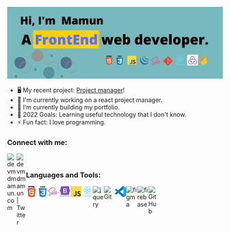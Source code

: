 ![Banner](./img/banner.png)

- 🖥️ My recent project: [Project manager][project]!
- 👷 I'm currently working on a react project manager.
- 🏫 I’m currently building my portfolio.
- 🥅 2022 Goals: Learning useful technology that I don't know.
- ⚡ Fun fact: I love programming.

### Connect with me:

[<img align="left" alt="devmdmamun.com" width="22px" src="https://anime.ligzer.com/favicon.ico" />][website]
[<img align="left" alt="devmdmamun | Twitter" width="22px" src="https://raw.githubusercontent.com/rahuldkjain/github-profile-readme-generator/master/src/images/icons/Social/twitter.svg" />][twitter]

<br />

### Languages and Tools:

[<img align="left" alt="HTML5" width="26px" src="https://raw.githubusercontent.com/github/explore/80688e429a7d4ef2fca1e82350fe8e3517d3494d/topics/html/html.png" />][website]
[<img align="left" alt="CSS3" width="26px" src="https://raw.githubusercontent.com/devicons/devicon/master/icons/css3/css3-original-wordmark.svg" />][website]
[<img align="left" alt="Sass" width="26px" src="https://raw.githubusercontent.com/github/explore/80688e429a7d4ef2fca1e82350fe8e3517d3494d/topics/sass/sass.png" />][website]
[<img align="left" alt="Bootstrap" width="26px" src="https://raw.githubusercontent.com/devicons/devicon/master/icons/bootstrap/bootstrap-plain-wordmark.svg" />][website]
[<img align="left" alt="JavaScript" width="26px" src="https://raw.githubusercontent.com/devicons/devicon/master/icons/javascript/javascript-original.svg" />][website]
[<img align="left" alt="React" width="26px" src="https://raw.githubusercontent.com/devicons/devicon/master/icons/react/react-original-wordmark.svg" />][website]
[<img align="left" alt="jquery" width="26px" src="https://jquery.com/favicon.ico" />][website]
[<img align="left" alt="Git" width="26px" src="https://www.vectorlogo.zone/logos/git-scm/git-scm-icon.svg" />][website]
[<img align="left" alt="Visual Studio Code" width="26px" src="https://raw.githubusercontent.com/github/explore/80688e429a7d4ef2fca1e82350fe8e3517d3494d/topics/visual-studio-code/visual-studio-code.png" />][website]
[<img align="left" alt="figma" width="26px" src="https://www.vectorlogo.zone/logos/figma/figma-icon.svg" />][website]
[<img align="left" alt="firebase" width="26px" src="https://www.vectorlogo.zone/logos/firebase/firebase-icon.svg" />][website]
[<img align="left" alt="GitHub" width="26px" src="https://github.githubassets.com/images/modules/site/icons/footer/github-mark.svg" />][website]

[website]: https://devmdmamun.com
[project]: https://proligz.web.app/
[twitter]: https://twitter.com/devmdmamun
